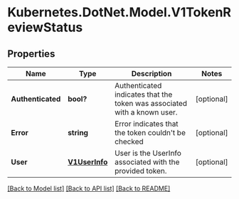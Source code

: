 # Kubernetes.DotNet.Model.V1TokenReviewStatus
## Properties

Name | Type | Description | Notes
------------ | ------------- | ------------- | -------------
**Authenticated** | **bool?** | Authenticated indicates that the token was associated with a known user. | [optional] 
**Error** | **string** | Error indicates that the token couldn&#39;t be checked | [optional] 
**User** | [**V1UserInfo**](V1UserInfo.md) | User is the UserInfo associated with the provided token. | [optional] 

[[Back to Model list]](../README.md#documentation-for-models) [[Back to API list]](../README.md#documentation-for-api-endpoints) [[Back to README]](../README.md)

